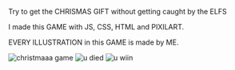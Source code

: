 Try to get the CHRISMAS GIFT without getting caught by the ELFS

I made this GAME with JS, CSS, HTML and PIXILART.

EVERY ILLUSTRATION in this GAME is made by ME.

![christmaaa game](https://github.com/Limcyy/Christmas-Game/assets/150164805/96da50ce-b91f-436b-84db-02e6f126edf8)
![u died](https://github.com/Limcyy/Christmas-Game/assets/150164805/513ee9c6-1ac8-4e51-b87b-1250cded20fe)
![u wiin](https://github.com/Limcyy/Christmas-Game/assets/150164805/43f36372-2bce-42c6-ace3-adc256685bbd)


